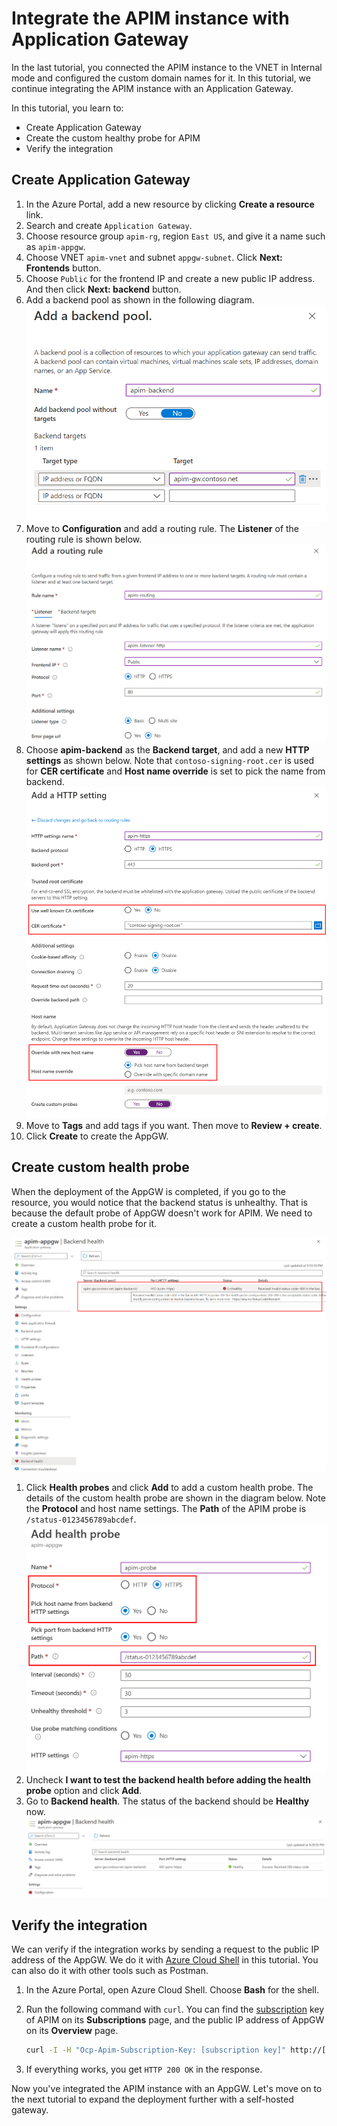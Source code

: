 # Integrate the APIM instance with Application Gateway

In the last tutorial, you connected the APIM instance to the VNET in Internal mode and configured the custom domain names for it. In this tutorial, we continue integrating the APIM instance with an Application Gateway.

In this tutorial, you learn to:

- Create Application Gateway
- Create the custom healthy probe for APIM
- Verify the integration

## Create Application Gateway

1. In the Azure Portal, add a new resource by clicking **Create a resource** link.
1. Search and create `Application Gateway`.
1. Choose resource group `apim-rg`, region `East US`, and give it a name such as `apim-appgw`.
1. Choose VNET `apim-vnet` and subnet `appgw-subnet`. Click **Next: Frontends** button.
1. Choose `Public` for the frontend IP and create a new public IP address. And then click **Next: backend** button.
1. Add a backend pool as shown in the following diagram.
    ![AppGW backend pool](images/appgw-backend-pool.png)
1. Move to **Configuration** and add a routing rule. The **Listener** of the routing rule is shown below.
    ![AppGW routing rule](images/appgw-listener.png)
1. Choose **apim-backend** as the **Backend target**, and add a new **HTTP settings** as shown below. Note that `contoso-signing-root.cer` is used for **CER certificate** and **Host name override** is set to pick the name from backend.
    ![AppGW http settings](images/appgw-http-settings.png)
1. Move to **Tags** and add tags if you want. Then move to **Review + create**.
1. Click **Create** to create the AppGW.

## Create custom health probe

When the deployment of the AppGW is completed, if you go to the resource, you would notice that the backend status is unhealthy. That is because the default probe of AppGW doesn't work for APIM. We need to create a custom health probe for it.

![AppGW default probe](images/appgw-default-probe.png)

1. Click **Health probes** and click **Add** to add a custom health probe. The details of the custom health probe are shown in the diagram below. Note the **Protocol** and host name settings. The **Path** of the APIM probe is `/status-0123456789abcdef`.
    ![AppGW custom probe](images/appgw-custom-probe.png)
1. Uncheck **I want to test the backend health before adding the health probe** option and click **Add**.
1. Go to **Backend health**. The status of the backend should be **Healthy** now.
    ![AppGW healthy probe](images/appgw-custom-probe-healthy.png)

## Verify the integration

We can verify if the integration works by sending a request to the public IP address of the AppGW. We do it with [Azure Cloud Shell](https://docs.microsoft.com/azure/cloud-shell/overview) in this tutorial. You can also do it with other tools such as Postman.

1. In the Azure Portal, open Azure Cloud Shell. Choose **Bash** for the shell.
1. Run the following command with `curl`. You can find the [subscription](https://docs.microsoft.com/azure/api-management/api-management-subscriptions) key of APIM on its **Subscriptions** page, and the public IP address of AppGW on its **Overview** page.

    ```bash
    curl -I -H "Ocp-Apim-Subscription-Key: [subscription key]" http://[AppGW public IP]/echo/resource
    ```

1. If everything works, you get `HTTP 200 OK` in the response.

Now you've integrated the APIM instance with an AppGW. Let's move on to the next tutorial to expand the deployment further with a self-hosted gateway.
